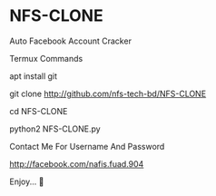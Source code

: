 # NFS-CLONE
Auto Facebook Account Cracker

Termux Commands

apt install git

git clone http://github.com/nfs-tech-bd/NFS-CLONE

cd NFS-CLONE

python2 NFS-CLONE.py

Contact Me For Username And Password

http://facebook.com/nafis.fuad.904

Enjoy... 🐸
